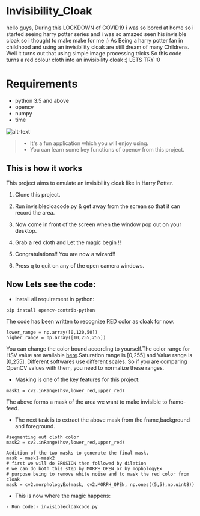 # Invisibility_Cloak
hello guys,
During this LOCKDOWN of COVID19 i was so bored at home so i started seeing harry potter series and i was so amazed seen his invisible cloak so i thought to make make for me :)
As Being a harry potter fan in childhood and using an invisibility cloak are still dream of many Childrens. Well it turns out that using simple image processing tricks 
So this code turns a red colour cloth into an invisibility cloak :)
LETS TRY :0

# Requirements
* python 3.5 and above
* opencv
* numpy
* time

![alt-text](https://media.giphy.com/media/fADgaoX8gUp6tYWvQ7/giphy.gif)

>- It's a fun application which you will enjoy using.
>- You can learn some key functions of opencv from this project. 

##  This is how it works
This project aims to emulate an invisibility cloak like in Harry Potter.

1) Clone this project.

2) Run invisiblecloacode.py & get away from the screan so that it can record the area. 

3) Now come in front of the screen when the window pop out on your desktop.

4) Grab a red cloth and Let the magic begin !!

5) Congratulations!! You are now a wizard!!

6) Press q to quit on any of the open camera windows.


## Now Lets see the code:
- Install all requirement in python:
```
pip install opencv-contrib-python
```
The code has been written to recognize RED color as cloak for now.
```
lower_range = np.array([0,120,50])
higher_range = np.array([10,255,255])
```
You can change the color bound according to yourself.The color range for HSV value are available [here](http://colorizer.org/).Saturation range is [0,255] and Value range is [0,255]. Different softwares use different scales. So if you are comparing OpenCV values with them, you need to normalize these ranges.

- Masking is one of the key features for this project:
```
mask1 = cv2.inRange(hsv,lower_red,upper_red)
```
The above forms a mask of the area we want to make invisible to frame-feed.

- The next task is to extract the above mask from the frame,background and foreground.
```
#segmenting out cloth color
mask2 = cv2.inRange(hsv,lower_red,upper_red)

Addition of the two masks to generate the final mask.
mask = mask1+mask2
# first we will do EROSION then followed by dilation 
# we can do both this step by MORPH_OPEN or by mophologyEx
# purpose being to remove white noise and to mask the red color from cloak  
mask = cv2.morphologyEx(mask, cv2.MORPH_OPEN, np.ones((5,5),np.uint8))

```
- This is now where the magic happens:
```
- Run code:- invisiblecloakcode.py
```
